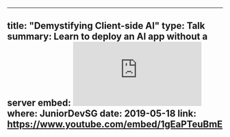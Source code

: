 ---

title:  "Demystifying Client-side AI"
type: Talk
summary: Learn to deploy an AI app without a server
embed: <iframe src="https://www.youtube.com/embed/1gEaPTeuBmE" frameborder="0" allow="accelerometer; autoplay; encrypted-media; gyroscope; picture-in-picture" allowfullscreen></iframe>
where: JuniorDevSG
date:   2019-05-18
link: https://www.youtube.com/embed/1gEaPTeuBmE
---